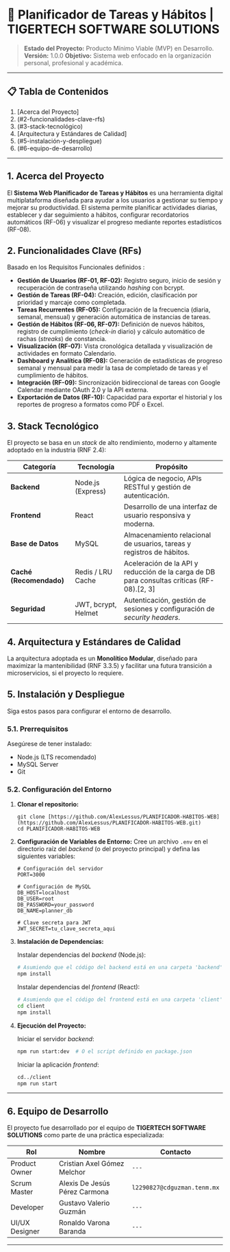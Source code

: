 # 🚀 Planificador de Tareas y Hábitos | TIGERTECH SOFTWARE SOLUTIONS

> **Estado del Proyecto:** Producto Mínimo Viable (MVP) en Desarrollo.
> **Versión:** 1.0.0
> **Objetivo:** Sistema web enfocado en la organización personal, profesional y académica.

-----

## 📋 Tabla de Contenidos

1.  [Acerca del Proyecto]
2.  (\#2-funcionalidades-clave-rfs)
3.  (\#3-stack-tecnológico)
4.  [Arquitectura y Estándares de Calidad]
5.  (\#5-instalación-y-despliegue)
6.  (\#6-equipo-de-desarrollo)

-----

## 1\. Acerca del Proyecto

El **Sistema Web Planificador de Tareas y Hábitos** es una herramienta digital multiplataforma diseñada para ayudar a los usuarios a gestionar su tiempo y mejorar su productividad. El sistema permite planificar actividades diarias, establecer y dar seguimiento a hábitos, configurar recordatorios automáticos (RF-06) y visualizar el progreso mediante reportes estadísticos (RF-08).

## 2\. Funcionalidades Clave (RFs)

Basado en los Requisitos Funcionales definidos :

  * **Gestión de Usuarios (RF-01, RF-02):** Registro seguro, inicio de sesión y recuperación de contraseña utilizando *hashing* con bcrypt.
  * **Gestión de Tareas (RF-04):** Creación, edición, clasificación por prioridad y marcaje como completada.
  * **Tareas Recurrentes (RF-05):** Configuración de la frecuencia (diaria, semanal, mensual) y generación automática de instancias de tareas.
  * **Gestión de Hábitos (RF-06, RF-07):** Definición de nuevos hábitos, registro de cumplimiento (*check-in* diario) y cálculo automático de rachas (*streaks*) de constancia.
  * **Visualización (RF-07):** Vista cronológica detallada y visualización de actividades en formato Calendario.
  * **Dashboard y Analítica (RF-08):** Generación de estadísticas de progreso semanal y mensual para medir la tasa de completado de tareas y el cumplimiento de hábitos.
  * **Integración (RF-09):** Sincronización bidireccional de tareas con Google Calendar mediante OAuth 2.0 y la API externa.
  * **Exportación de Datos (RF-10):** Capacidad para exportar el historial y los reportes de progreso a formatos como PDF o Excel.

## 3\. Stack Tecnológico

El proyecto se basa en un *stack* de alto rendimiento, moderno y altamente adoptado en la industria (RNF 2.4):

| Categoría | Tecnología | Propósito |
|---|---|---|
| **Backend** | Node.js (Express) | Lógica de negocio, APIs RESTful y gestión de autenticación. |
| **Frontend** | React | Desarrollo de una interfaz de usuario responsiva y moderna. |
| **Base de Datos** | MySQL | Almacenamiento relacional de usuarios, tareas y registros de hábitos. |
| **Caché (Recomendado)**| Redis / LRU Cache | Aceleración de la API y reducción de la carga de DB para consultas críticas (RF-08).[2, 3] |
| **Seguridad** | JWT, bcrypt, Helmet | Autenticación, gestión de sesiones y configuración de *security headers*. |

## 4\. Arquitectura y Estándares de Calidad

La arquitectura adoptada es un **Monolítico Modular**, diseñado para maximizar la mantenibilidad (RNF 3.3.5) y facilitar una futura transición a microservicios, si el proyecto lo requiere.


## 5\. Instalación y Despliegue

Siga estos pasos para configurar el entorno de desarrollo.

### 5.1. Prerrequisitos

Asegúrese de tener instalado:

  * Node.js (LTS recomendado)
  * MySQL Server
  * Git

### 5.2. Configuración del Entorno

1.  **Clonar el repositorio:**
    
    ```
    git clone [https://github.com/AlexLessus/PLANIFICADOR-HABITOS-WEB](https://github.com/AlexLessus/PLANIFICADOR-HABITOS-WEB.git)
    cd PLANIFICADOR-HABITOS-WEB
    ```

2.  **Configuración de Variables de Entorno:**
    Cree un archivo `.env` en el directorio raíz del *backend* (o del proyecto principal) y defina las siguientes variables:

    ```env
    # Configuración del servidor
    PORT=3000

    # Configuración de MySQL
    DB_HOST=localhost
    DB_USER=root
    DB_PASSWORD=your_password
    DB_NAME=planner_db

    # Clave secreta para JWT
    JWT_SECRET=tu_clave_secreta_aqui

    ```

3.  **Instalación de Dependencias:**

    Instalar dependencias del *backend* (Node.js):

    ```bash
    # Asumiendo que el código del backend está en una carpeta 'backend' o 'src'
    npm install
    ```

    Instalar dependencias del *frontend* (React):

    ```bash
    # Asumiendo que el código del frontend está en una carpeta 'client' o 'frontend'
    cd client 
    npm install
    ```

4.  **Ejecución del Proyecto:**

    Iniciar el servidor *backend*:

    ```bash
    npm run start:dev  # O el script definido en package.json
    ```

    Iniciar la aplicación *frontend*:

    ```bash
    cd../client
    npm run start
    ```

-----

## 6\. Equipo de Desarrollo

El proyecto fue desarrollado por el equipo de **TIGERTECH SOFTWARE SOLUTIONS** como parte de una práctica especializada:

| Rol | Nombre | Contacto |
|---|---|---|
| Product Owner | Cristian Axel Gómez Melchor | `---` |
| Scrum Master | Alexis De Jesús Pérez Carmona | `l2290827@cdguzman.tenm.mx` |
| Developer | Gustavo Valerio Guzmán | `---` |
| UI/UX Designer | Ronaldo Varona Baranda | `---` |

-----
